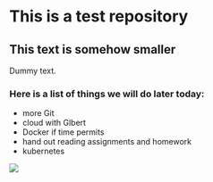 # This is a test repository

## This text is somehow smaller

Dummy text.

### Here is a list of things we will do later today:
* more Git
* cloud with Glbert
* Docker if time permits
* hand out reading assignments and homework
* kubernetes

![](https://raw.githubusercontent.com/hellojoechip/NUS-test-20210111/main/lavo2.png)
